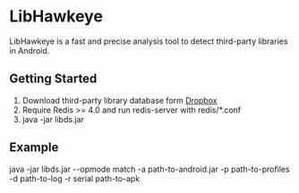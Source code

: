 # LibHawkeye
LibHawkeye is a fast and precise analysis tool to detect third-party libraries in Android.

## Getting Started

1.  Download third-party library database form [Dropbox](https://www.dropbox.com/sh/z1vvpuiqd8ynlqm/AABqMT8wgMF1Sp802YbuKccAa?dl=0)
2.  Require Redis >= 4.0 and run redis-server with redis/*.conf
3.  java -jar libds.jar

## Example 

   java -jar libds.jar --opmode match -a path-to-android.jar -p path-to-profiles -d path-to-log -r serial path-to-apk
